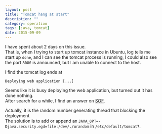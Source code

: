 ```yaml
---
layout: post
title: "Tomcat hang at start"
description: ""
category: operation
tags: [java, tomcat]
date: 2015-09-09
---
```


I have spent about 2 days on this issue.  
That is, when I trying to start up tomcat instance in Ubuntu, log tells me start up `done`, and I can see the tomcat process is running, I could also see the port `8080` is announced, but I am unable to connect to the host.  

I find the tomcat log ends at  

    Deploying web application [...]
    
Seems like it is busy deploying the web application, but turned out it has done nothing.  
After search for a while, I find an answer on [SOF](http://serverfault.com/a/655638/240955).  

Actually, it is the random number generating thread that blocking the deployment.  
The solution is to add or append an `JAVA_OPT=-Djava.security.egd=file:/dev/./urandom` in `/etc/default/tomcat7`.
